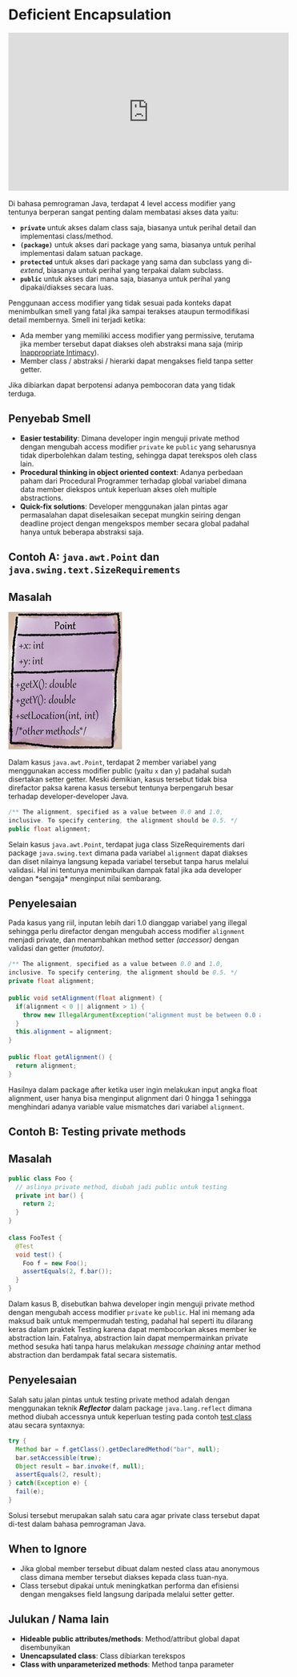 # Deficient Encapsulation


<div class="video-wrapper">
<iframe width="560" height="315" src="https://www.youtube.com/embed/r-wphP9hQ8E" title="YouTube video player" frameborder="0" allow="accelerometer; autoplay; clipboard-write; encrypted-media; gyroscope; picture-in-picture" allowfullscreen></iframe>
</div>


Di bahasa pemrograman Java, terdapat 4 level access modifier yang tentunya berperan sangat penting dalam membatasi akses data yaitu:

- **`private`** untuk akses dalam class saja, biasanya untuk perihal detail dan implementasi class/method.
- **`(package)`** untuk akses dari package yang sama, biasanya untuk perihal implementasi dalam satuan package.
- **`protected`** untuk akses dari package yang sama dan subclass yang di-*extend*, biasanya untuk perihal yang terpakai dalam subclass.
- **`public`** untuk akses dari mana saja, biasanya untuk perihal yang dipakai/diakses secara luas.

Penggunaan access modifier yang tidak sesuai pada konteks dapat menimbulkan smell yang fatal jika sampai terakses ataupun termodifikasi detail membernya. Smell ini terjadi ketika:

- Ada member yang memiliki access modifier yang permissive, terutama jika member tersebut dapat diakses oleh abstraksi mana saja (mirip [Inappropriate Intimacy](../../../martin-fowler/couplers/inappropriate_intimacy/)).
- Member class / abstraksi / hierarki dapat mengakses field tanpa setter getter.

Jika dibiarkan dapat berpotensi adanya pembocoran data yang tidak terduga.

## Penyebab Smell

- **Easier testability**: Dimana developer ingin menguji private method dengan mengubah access modifier `private` ke `public` yang seharusnya tidak diperbolehkan dalam testing, sehingga dapat terekspos oleh class lain.
- **Procedural thinking in object oriented context**: Adanya perbedaan paham dari Procedural Programmer terhadap global variabel dimana data member diekspos untuk keperluan akses oleh multiple abstractions.
- **Quick-fix solutions**: Developer menggunakan jalan pintas agar permasalahan dapat diselesaikan secepat mungkin seiring dengan deadline project dengan mengekspos member secara global padahal hanya untuk beberapa abstraksi saja.

## Contoh A: `java.awt.Point` dan `java.swing.text.SizeRequirements`

## Masalah

![Struktur class java.awt.Point](deficient-1.png "Struktur class java.awt.Point")

Dalam kasus `java.awt.Point`, terdapat 2 member variabel yang menggunakan access modifier public (yaitu `x` dan `y`) padahal sudah disertakan setter getter. Meski demikian, kasus tersebut tidak bisa direfactor paksa karena kasus tersebut tentunya berpengaruh besar terhadap developer-developer Java.

```java
/** The alignment, specified as a value between 0.0 and 1.0,
inclusive. To specify centering, the alignment should be 0.5. */
public float alignment;
```

Selain kasus `java.awt.Point`, terdapat juga class <github-url to="before/SizeRequirement.java">SizeRequirements</github-url> dari package `java.swing.text` dimana pada variabel `alignment` dapat diakses dan diset nilainya langsung kepada variabel tersebut tanpa harus melalui validasi. Hal ini tentunya menimbulkan dampak fatal jika ada developer dengan \*sengaja\* menginput nilai sembarang.

## Penyelesaian

Pada kasus yang riil, inputan lebih dari 1.0 dianggap variabel yang illegal sehingga perlu direfactor dengan mengubah access modifier `alignment` menjadi private, dan menambahkan method setter *(accessor)* dengan validasi dan getter *(mutator)*.

```java
/** The alignment, specified as a value between 0.0 and 1.0,
inclusive. To specify centering, the alignment should be 0.5. */
private float alignment;

public void setAlignment(float alignment) {
  if(alignment < 0 || alignment > 1) {
    throw new IllegalArgumentException("alignment must be between 0.0 and 1.0");
  }
  this.alignment = alignment;
}

public float getAlignment() {
  return alignment;
}
```

Hasilnya dalam package <github-url to="before/SizeRequirement.java">after</github-url> ketika user ingin melakukan input angka float alignment, user hanya bisa menginput alignment dari 0 hingga 1 sehingga menghindari adanya variable value mismatches dari variabel `alignment`.

## Contoh B: Testing private methods

## Masalah

```java
public class Foo {
  // aslinya private method, diubah jadi public untuk testing
  private int bar() {
    return 2;
  }
}

class FooTest {
  @Test
  void test() {
    Foo f = new Foo();
    assertEquals(2, f.bar());
  }
}
```

Dalam kasus B, disebutkan bahwa developer ingin menguji private method dengan mengubah access modifier `private` ke `public`. Hal ini memang ada maksud baik untuk mempermudah testing, padahal hal seperti itu dilarang keras dalam praktek Testing karena dapat membocorkan akses member ke abstraction lain. Fatalnya, abstraction lain dapat mempermainkan private method sesuka hati tanpa harus melakukan *message chaining* antar method abstraction dan berdampak fatal secara sistematis.

## Penyelesaian

Salah satu jalan pintas untuk testing private method adalah dengan menggunakan teknik **_Reflector_** dalam package `java.lang.reflect` dimana method diubah accessnya untuk keperluan testing pada contoh [test class](testing_using_reflection/FooTest.java) atau secara syntaxnya:
```java
try {
  Method bar = f.getClass().getDeclaredMethod("bar", null);
  bar.setAccessible(true);
  Object result = bar.invoke(f, null);
  assertEquals(2, result);
} catch(Exception e) {
  fail(e);
}
```

Solusi tersebut merupakan salah satu cara agar private class tersebut dapat di-test dalam bahasa pemrograman Java.

## When to Ignore

- Jika global member tersebut dibuat dalam nested class atau anonymous class dimana member tersebut diakses kepada class tuan-nya.
- Class tersebut dipakai untuk meningkatkan performa dan efisiensi dengan mengakses field langsung daripada melalui setter getter.

## Julukan / Nama lain

- **Hideable public attributes/methods**: Method/attribut global dapat disembunyikan
- **Unencapsulated class**: Class dibiarkan terekspos
- **Class with unparameterized methods**: Method tanpa parameter
